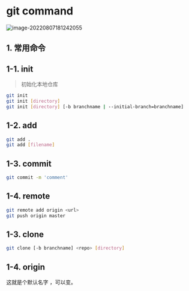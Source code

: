 # git command

![image-20220807181242055](C:\Users\lhg19\AppData\Roaming\Typora\typora-user-images\image-20220807181242055.png)

## 1. 常用命令

## 1-1. init

> 初始化本地仓库

```bash
git init 
git init [directory]
git init [directory] [-b branchname | --initial-branch=branchname]
```



## 1-2. add 

```bash
git add .
git add [filename]
```



## 1-3. commit

```bash
git commit -m 'comment'
```



## 1-4. remote

```bash
git remote add origin <url>
git push origin master
```



## 1-3. clone 

```bash
git clone [-b branchname] <repo> [directory]
```



## 1-4. origin

这就是个默认名字 ，可以变。
